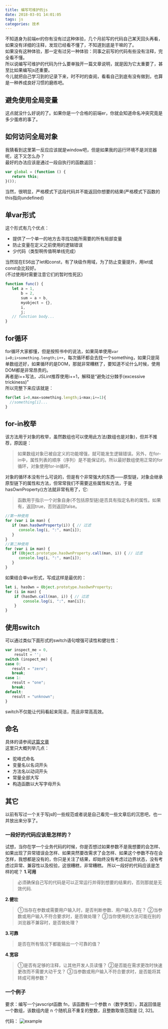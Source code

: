 ```yaml
---
title: 编写可维护的js
date: 2018-03-01 14:01:05
tags: js
categories: 技术
---
```

不知道身为前端er的你有没有过这种体验，几个月前写的代码自己某天回头再看，如果没有详细的注释，发现已经看不懂了，不知道到底是干嘛的了。  
如果没有这种体验，那一定有过另一种体验：同事之前写的代码有些没有注释，完全看不懂。  
所以说编写可维护的代码为什么要单独开一篇文章说明，就是因为它太重要了，甚至比如果编写js还重要。  
今儿就把自己学习到的记录下来，时不时的查阅，看看自己到底有没有做到，也算是一种养成良好习惯的磨练吧。  
## 避免使用全局变量
这点就没什么好说的了。如果你是一个合格的前端er，你就会知道命名冲突究竟是多少蛋疼的事了。  
## 如何访问全局对象
我猜看到这里第一反应应该就是window吧，但是如果我的运行环境不是浏览器呢，这下又怎么办？  
最好的办法应该是通过一段自执行的函数返回：  
``` javascript
var global = (function () {
   return this;
}());
```
当然，很明显，严格模式下这段代码并不能返回你想要的结果(严格模式下函数的this指向undefined)
## 单var形式
这个形式有几个优点：  
+ 提供了一个单一的地方去寻找功能所需要的所有局部变量
+ 防止变量在定义之前使用的逻辑错误
+ 少代码（类型啊传值啊单线完成）

当然现在ES6出了let和const，有了块级作用域，为了防止变量提升，用let或const会比较好。  
(不过使用时需要注意它们的暂时性死区)  
``` javascript
function func() {
   let a = 1,
       b = 2,
       sum = a + b,
       myobject = {},
       i,
       j;
   // function body...
}
```

## for循环
for循环大家都懂，但是按照书中的说法，如果简单使用`var i=0;i>something.length;i++`，每次循环都会去找一个something，如果只是简单数组还好，如果循环的是DOM，那就非常糟糕了，要知道不论什么时候，使用DOM都是非常昂贵的。  
再者是i++写法，JSLint推荐使用i+=1，解释是“避免过分棘手(excessive trickiness)”  
所以完整下来应该就是：
``` javascript
for(let i=0,max=something.length;i<max;i+=1){
  //something[i]...
}
```

## for-in枚举
该方法用于对象的枚举，虽然数组也可以使用此方法(数组也是对象)，但并不推荐，原因是：  
> 如果数组对象已被自定义的功能增强，就可能发生逻辑错误。另外，在for-in中，属性列表的顺序（序列）是不能保证的。所以最好数组使用正常的for循环，对象使用for-in循环。  

对象的循环本没有什么可说的，但是有个非常强大的东西——原型链，对象会继承原型链下的属性和方法，但常常我们不需要这些属性和方法，于是hasOwnProperty()方法就非常有用了，它:  
> 函数用于指示一个对象自身(不包括原型链)是否具有指定名称的属性。如果有，返回true，否则返回false。  


``` javascript
//第一种使用
for (var i in man) {
   if (man.hasOwnProperty(i)) { // 过滤
      console.log(i, ":", man[i]);
   }
}
//第二种使用
for (var i in man) {
   if (Object.prototype.hasOwnProperty.call(man, i)) { // 过滤
      console.log(i, ":", man[i]);
   }
}
```
如果结合单var形式，写成这样是最优的：
``` javascript
let i, hasOwn = Object.prototype.hasOwnProperty;
for (i in man) {
    if (hasOwn.call(man, i)) { // 过滤
        console.log(i, ":", man[i]);
    }
}
```
## 使用switch
可以通过类似下面形式的switch语句增强可读性和健壮性：
``` javascript
var inspect_me = 0,
    result = '';
switch (inspect_me) {
case 0:
   result = "zero";
   break;
case 1:
   result = "one";
   break;
default:
   result = "unknown";
}
```
switch不仅能让代码看起来简洁，而且非常高高效。  
## 命名
具体的请参阅[这篇文章](https://github.com/wangduanduan/js-best-parctices/tree/master/docs)  
这里只大概列举几点：  
+ 驼峰式命名
+ 变量名以名词开头
+ 方法名以动词开头
+ 常量全部大写
+ 构造函数以大写字母开头

## 其它
以前有写过一个关于写js的一些规范或者说是自己看完一些文章后的沉思吧，也一并放出来分享了。  
### 一段好的代码应该是怎样的？
试想，当你在学一个业务代码的时候，你是否想过如果参数不是我想要的会怎样、如果出现了异常错误会怎样、如果突然要改需求了会怎样、如果这个参数不存在会怎样，我想都是没有的，你只是关注了结果，却始终没有考虑过边界状态，没有考虑过异常、兼容性以及校验，这很糟糕，非常糟糕。
所以一段好的代码应该是怎样的呢？
**1.可用**
> 必须确保自己写的代码是可以正常运行并得到想要的结果的，否则那就是无效代码. 

**2.健壮**
> ①当存在参数或需要用户输入时，是否判断参数、用户输入存在？
> ②当参数或用户输入不符合要求时，是否做处理？
> ③当你使用的方法可能在别的浏览器不兼容时，是否做处理？

**3.可靠**
>是否在所有情况下都能输出一个可靠的值？

**4.宽容**
> ①是否有足够的注释，让其他开发人员读懂？
> ②是否能在需求更改时快速更改而不需要大动干戈？
> ③当参数或用户输入不符合要求时，是否能将其转成可用参数？

### 一个例子
要求：编写一个javscript函数 fn，该函数有一个参数 n（数字类型），其返回值是一个数组，该数组内是 n 个随机且不重复的整数，且整数取值范围是 [2, 32]。

代码：
![example](/images/example.png)